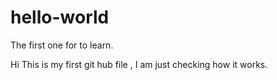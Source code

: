 # hello-world
The first one for to learn.

Hi This is my first git hub file , I am just checking how it works.
